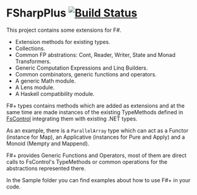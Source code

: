 FSharpPlus [![Build Status](https://api.travis-ci.org/gmpl/FSharpPlus.svg?branch=master)](https://travis-ci.org/gmpl/FSharpPlus)
==========

This project contains some extensions for F#.

 - Extension methods for existing types.
 - Collections.
 - Common FP abstrations: Cont, Reader, Writer, State and Monad Transformers.
 - Generic Computation Expressions and Linq Builders.
 - Common combinators, generic functions and operators.
 - A generic Math module.
 - A Lens module.
 - A Haskell compatibility module.

F#+ types contains methods which are added as extensions and at the same time are made instances of the existing TypeMethods defined in [FsControl](https://github.com/gmpl/FsControl) integrating them with existing .NET types.

As an example, there is a <code>ParallelArray</code> type which can act as a Functor (instance for Map), an Applicative (instances for Pure and Apply) and a Monoid (Mempty and Mappend).

F#+ provides Generic Functions and Operators, most of them are direct calls to FsControl's TypeMethods or common operations for the abstractions represented there.

In the Sample folder you can find examples about how to use F#+ in your code.



